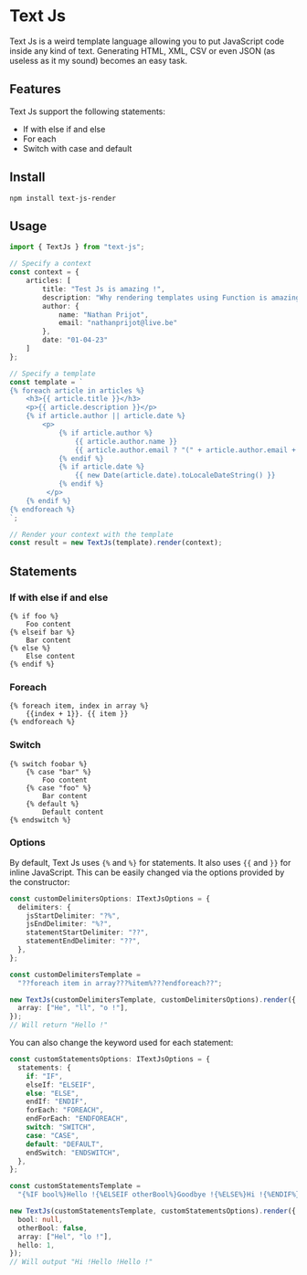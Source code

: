 # Text Js

Text Js is a weird template language allowing you to put JavaScript code inside any kind of text. Generating HTML, XML, CSV or even JSON (as useless as it my sound) becomes an easy task.

## Features

Text Js support the following statements:

- If with else if and else
- For each
- Switch with case and default

## Install

```
npm install text-js-render
```

## Usage

```ts
import { TextJs } from "text-js";

// Specify a context
const context = {
    articles: [
        title: "Test Js is amazing !",
        description: "Why rendering templates using Function is amazing and more.",
        author: {
            name: "Nathan Prijot",
            email: "nathanprijot@live.be"
        },
        date: "01-04-23"
    ]
};

// Specify a template
const template = `
{% foreach article in articles %}
    <h3>{{ article.title }}</h3>
    <p>{{ article.description }}</p>
    {% if article.author || article.date %}
        <p>
            {% if article.author %}
                {{ article.author.name }}
                {{ article.author.email ? "(" + article.author.email + ")" : "" }}
            {% endif %}
            {% if article.date %}
                {{ new Date(article.date).toLocaleDateString() }}
            {% endif %}
         </p>
    {% endif %}
{% endforeach %}
`;

// Render your context with the template
const result = new TextJs(template).render(context);
```

## Statements

### If with else if and else

```
{% if foo %}
    Foo content
{% elseif bar %}
    Bar content
{% else %}
    Else content
{% endif %}
```

### Foreach

```
{% foreach item, index in array %}
    {{index + 1}}. {{ item }}
{% endforeach %}
```

### Switch

```
{% switch foobar %}
    {% case "bar" %}
        Foo content
    {% case "foo" %}
        Bar content
    {% default %}
        Default content
{% endswitch %}
```

### Options

By default, Text Js uses `{%` and `%}` for statements. It also uses `{{` and `}}` for inline JavaScript. This can be easily changed via the options provided by the constructor:

```ts
const customDelimitersOptions: ITextJsOptions = {
  delimiters: {
    jsStartDelimiter: "?%",
    jsEndDelimiter: "%?",
    statementStartDelimiter: "??",
    statementEndDelimiter: "??",
  },
};

const customDelimitersTemplate =
  "??foreach item in array???%item%???endforeach??";

new TextJs(customDelimitersTemplate, customDelimitersOptions).render({
  array: ["He", "ll", "o !"],
});
// Will return "Hello !"
```

You can also change the keyword used for each statement:

```ts
const customStatementsOptions: ITextJsOptions = {
  statements: {
    if: "IF",
    elseIf: "ELSEIF",
    else: "ELSE",
    endIf: "ENDIF",
    forEach: "FOREACH",
    endForEach: "ENDFOREACH",
    switch: "SWITCH",
    case: "CASE",
    default: "DEFAULT",
    endSwitch: "ENDSWITCH",
  },
};

const customStatementsTemplate =
  "{%IF bool%}Hello !{%ELSEIF otherBool%}Goodbye !{%ELSE%}Hi !{%ENDIF%}{%FOREACH item in array%}{{item}}{%ENDFOREACH%}{%SWITCH hello%}{%CASE 1%}Hello !{%DEFAULT%}Goodbye !{%ENDSWITCH%}";

new TextJs(customStatementsTemplate, customStatementsOptions).render({
  bool: null,
  otherBool: false,
  array: ["Hel", "lo !"],
  hello: 1,
});
// Will output "Hi !Hello !Hello !"
```
